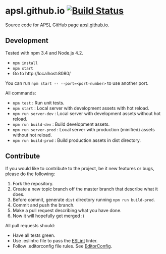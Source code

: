 # apsl.github.io [![Build Status](https://travis-ci.org/APSL/apsl.github.io.svg?branch=master)](https://travis-ci.org/APSL/apsl.github.io)

Source code for APSL GitHub page [apsl.github.io](http://apsl.github.io).

## Development

Tested with npm 3.4 and Node.js 4.2.

* `npm install`
* `npm start`
* Go to http://localhost:8080/

You can run `npm start -- --port=<port-number>` to use another port.

All commands:

* `npm test` : Run unit tests.
* `npm start` : Local server with development assets with hot reload.
* `npm run server-dev` : Local server with development assets without hot reload.
* `npm run build-dev` : Build development assets.
* `npm run server-prod` : Local server with production (minified) assets without hot reload.
* `npm run build-prod` : Build production assets in dist directory.

## Contribute

If you would like to contribute to the project, be it new features or
bugs, please do the following:

1. Fork the repository.
1. Create a new topic branch off the master branch that describe what it does.
1. Before commit, generate `dist` directory running `npm run build-prod`.
1. Commit and push the branch.
1. Make a pull request describing what you have done.
1. Now it will hopefully get merged :)

All pull requests should:

* Have all tests green.
* Use .eslintrc file to pass the [ESLint](http://eslint.org/) linter.
* Follow .editorconfig file rules. See [EditorConfig](http://editorconfig.org).
